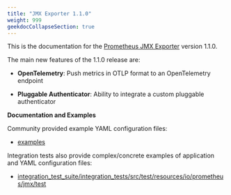 ```yaml
---
title: "JMX Exporter 1.1.0"
weight: 999
geekdocCollapseSection: true
---
```


This is the documentation for the [Prometheus JMX Exporter](https://github.com/prometheus/jmx_exporter) version 1.1.0.

The main new features of the 1.1.0 release are:

* **OpenTelemetry**: Push metrics in OTLP format to an OpenTelemetry endpoint

* **Pluggable Authenticator**: Ability to integrate a custom pluggable authenticator

**Documentation and Examples**

Community provided example YAML configuration files:

- [examples](https://github.com/prometheus/jmx_exporter/tree/main/examples)

Integration tests also provide complex/concrete examples of application and YAML configuration files:

- [integration_test_suite/integration_tests/src/test/resources/io/prometheus/jmx/test](https://github.com/prometheus/jmx_exporter/tree/main/integration_test_suite/integration_tests/src/test/resources/io/prometheus/jmx/test)
